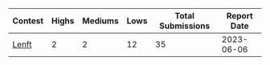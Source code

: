 | Contest | Highs | Mediums | Lows | Total Submissions | Report Date |
| ------ | ----- | ------- | ---- | ----------------- |---------- |
| [Lenft](https://github.com/solodit/solodit_content/blob/main/reports/ThreeSigma/2023-06-06-leNFT.md) | 2 | 2 | 12 | 35 | 2023-06-06
